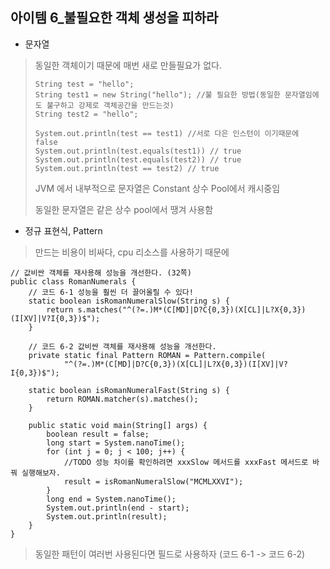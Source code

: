 ## 아이템 6_불필요한 객체 생성을 피하라

- 문자열

> 동일한 객체이기 때문에 매번 새로 만들필요가 없다.
>
> ```
> String test = "hello"; 
> String test1 = new String("hello"); //불 필요한 방법(동일한 문자열임에도 불구하고 강제로 객체공간을 만드는것)
> String test2 = "hello";
> 
> System.out.println(test == test1) //서로 다은 인스턴이 이기때문에 false
> System.out.println(test.equals(test1)) // true
> System.out.println(test.equals(test2)) // true 
> System.out.println(test == test2) // true
> ```
>
> JVM 에서 내부적으로 문자열은 Constant 상수 Pool에서 캐시중임
>
> 동일한 문자열은 같은 상수 pool에서 땡겨 사용함



- 정규 표현식, Pattern

> 만드는 비용이 비싸다, cpu 리소스를 사용하기 때문에

```
// 값비싼 객체를 재사용해 성능을 개선한다. (32쪽)
public class RomanNumerals {
    // 코드 6-1 성능을 훨씬 더 끌어올릴 수 있다!
    static boolean isRomanNumeralSlow(String s) {
        return s.matches("^(?=.)M*(C[MD]|D?C{0,3})(X[CL]|L?X{0,3})(I[XV]|V?I{0,3})$");
    }

    // 코드 6-2 값비싼 객체를 재사용해 성능을 개선한다.
    private static final Pattern ROMAN = Pattern.compile(
            "^(?=.)M*(C[MD]|D?C{0,3})(X[CL]|L?X{0,3})(I[XV]|V?I{0,3})$");

    static boolean isRomanNumeralFast(String s) {
        return ROMAN.matcher(s).matches();
    }

    public static void main(String[] args) {
        boolean result = false;
        long start = System.nanoTime();
        for (int j = 0; j < 100; j++) {
            //TODO 성능 차이를 확인하려면 xxxSlow 메서드를 xxxFast 메서드로 바꿔 실행해보자.
            result = isRomanNumeralSlow("MCMLXXVI");
        }
        long end = System.nanoTime();
        System.out.println(end - start);
        System.out.println(result);
    }
}
```

> 동일한 패턴이 여러번 사용된다면 필드로 사용하자 (코드 6-1 -> 코드 6-2)

